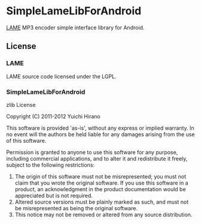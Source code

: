 # SimpleLameLibForAndroid
[LAME](http://lame.sourceforge.net/) MP3 encoder simple interface library for Android.

## License
### LAME

LAME source code licensed under the LGPL.

### SimpleLameLibForAndroid

zlib License

Copyright (C) 2011-2012 Yuichi Hirano

This software is provided 'as-is', without any express or implied warranty.  In no event will the authors be held liable for any damages arising from the use of this software.

Permission is granted to anyone to use this software for any purpose, including commercial applications, and to alter it and redistribute it freely, subject to the following restrictions:

1. The origin of this software must not be misrepresented; you must not claim that you wrote the original software. If you use this software in a product, an acknowledgment in the product documentation would be appreciated but is not required.
2. Altered source versions must be plainly marked as such, and must not be misrepresented as being the original software.
3. This notice may not be removed or altered from any source distribution.
